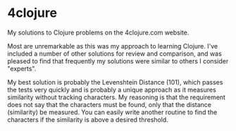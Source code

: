 # 4clojure
My solutions to Clojure problems on the 4clojure.com website.

Most are unremarkable as this was my approach to learning Clojure. I've included a number of other solutions for review and comparison, and was pleased to find that frequently my solutions were similar to others I consider "experts".

My best solution is probably the Levenshtein Distance (101), which passes the tests very quickly and is probably a unique approach as it measures similarity without tracking characters. My reasoning is that the requirement does not say that the characters must be found, only that the distance (similarity) be measured. You can easily write another routine to find the characters if the similarity is above a desired threshold.
